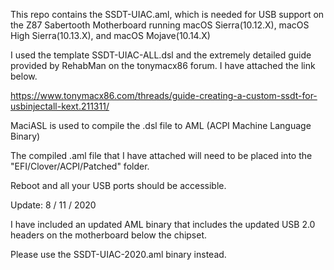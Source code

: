 This repo contains the SSDT-UIAC.aml, which is needed for USB support
on the Z87 Sabertooth Motherboard running macOS Sierra(10.12.X), 
macOS High Sierra(10.13.X), and macOS Mojave(10.14.X)

I used the template SSDT-UIAC-ALL.dsl and the extremely detailed guide
provided by RehabMan on the tonymacx86 forum. I have attached the
link below.  

https://www.tonymacx86.com/threads/guide-creating-a-custom-ssdt-for-usbinjectall-kext.211311/

MaciASL is used to compile the .dsl file to AML (ACPI Machine Language Binary)

The compiled .aml file that I have attached will need to be placed into 
the "EFI/Clover/ACPI/Patched" folder.

Reboot and all your USB ports should be accessible.

Update: 8 / 11 / 2020

I have included an updated AML binary that includes the updated USB 2.0 headers on the motherboard below the chipset.

Please use the SSDT-UIAC-2020.aml binary instead.
